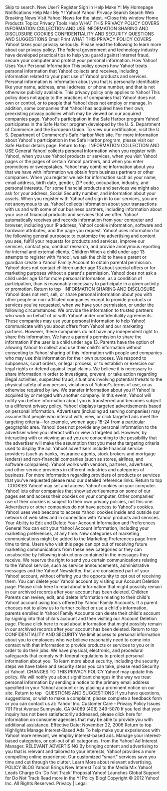 Skip to search. New User? Register Sign In Help Make Y! My Homepage   Notifications Help Mail My Y! Yahoo! Yahoo! Privacy Search Search Web Breaking News Visit Yahoo! News for the latest. ×Close this window Home Products Topics Privacy Tools Help WHAT THIS PRIVACY POLICY COVERS INFORMATION COLLECTION AND USE INFORMATION SHARING AND DISCLOSURE COOKIES CONFIDENTIALITY AND SECURITY QUESTIONS AND SUGGESTIONS Email Print WHAT THIS PRIVACY POLICY COVERS Yahoo! takes your privacy seriously. Please read the following to learn more about our privacy policy. The federal government and technology industry have developed practical tips to help you guard against Internet fraud, secure your computer and protect your personal information. How Yahoo! Uses Your Personal Information This policy covers how Yahoo! treats personal information that Yahoo! collects and receives, including information related to your past use of Yahoo! products and services. Personal information is information about you that is personally identifiable like your name, address, email address, or phone number, and that is not otherwise publicly available. This privacy policy only applies to Yahoo! This policy does not apply to the practices of companies that Yahoo! does not own or control, or to people that Yahoo! does not employ or manage. In addition, some companies that Yahoo! has acquired have their own, preexisting privacy policies which may be viewed on our acquired companies page. Yahoo!'s participation in the Safe Harbor program Yahoo! participates in the Safe Harbor program developed by the U. S. Department of Commerce and the European Union. To view our certification, visit the U. S. Department of Commerce's Safe Harbor Web site. For more information about Yahoo!'s participation in the Safe Harbor program, please visit our Safe Harbor details page. Return to top   INFORMATION COLLECTION AND USE General Yahoo! collects personal information when you register with Yahoo!, when you use Yahoo! products or services, when you visit Yahoo! pages or the pages of certain Yahoo! partners, and when you enter promotions or sweepstakes. Yahoo! may combine information about you that we have with information we obtain from business partners or other companies. When you register we ask for information such as your name, email address, birth date, gender, ZIP code, occupation, industry, and personal interests. For some financial products and services we might also ask for your address, Social Security number, and information about your assets. When you register with Yahoo! and sign in to our services, you are not anonymous to us. Yahoo! collects information about your transactions with us and with some of our business partners, including information about your use of financial products and services that we offer. Yahoo! automatically receives and records information from your computer and browser, including your IP address, Yahoo! cookie information, software and hardware attributes, and the page you request. Yahoo! uses information for the following general purposes: to customize the advertising and content you see, fulfill your requests for products and services, improve our services, contact you, conduct research, and provide anonymous reporting for internal and external clients. Children When a child under age 13 attempts to register with Yahoo!, we ask the child to have a parent or guardian create a Yahoo! Family Account to obtain parental permission. Yahoo! does not contact children under age 13 about special offers or for marketing purposes without a parent's permission. Yahoo! does not ask a child under age 13 for more personal information, as a condition of participation, than is reasonably necessary to participate in a given activity or promotion. Return to top   INFORMATION SHARING AND DISCLOSURE Yahoo! does not rent, sell, or share personal information about you with other people or non-affiliated companies except to provide products or services you've requested, when we have your permission, or under the following circumstances: We provide the information to trusted partners who work on behalf of or with Yahoo! under confidentiality agreements. These companies may use your personal information to help Yahoo! communicate with you about offers from Yahoo! and our marketing partners. However, these companies do not have any independent right to share this information. We have a parent's permission to share the information if the user is a child under age 13. Parents have the option of allowing Yahoo! to collect and use their child's information without consenting to Yahoo! sharing of this information with people and companies who may use this information for their own purposes. We respond to subpoenas, court orders, or legal process, or to establish or exercise our legal rights or defend against legal claims. We believe it is necessary to share information in order to investigate, prevent, or take action regarding illegal activities, suspected fraud, situations involving potential threats to the physical safety of any person, violations of Yahoo!'s terms of use, or as otherwise required by law. We transfer information about you if Yahoo! is acquired by or merged with another company. In this event, Yahoo! will notify you before information about you is transferred and becomes subject to a different privacy policy. Yahoo! displays targeted advertisements based on personal information. Advertisers (including ad serving companies) may assume that people who interact with, view, or click targeted ads meet the targeting criteria—for example, women ages 18-24 from a particular geographic area. Yahoo! does not provide any personal information to the advertiser when you interact with or view a targeted ad. However, by interacting with or viewing an ad you are consenting to the possibility that the advertiser will make the assumption that you meet the targeting criteria used to display the ad. Yahoo! advertisers include financial service providers (such as banks, insurance agents, stock brokers and mortgage lenders) and non-financial companies (such as stores, airlines, and software companies). Yahoo! works with vendors, partners, advertisers, and other service providers in different industries and categories of business. For more information regarding providers of products or services that you've requested please read our detailed reference links. Return to top   COOKIES Yahoo! may set and access Yahoo! cookies on your computer. Yahoo! lets other companies that show advertisements on some of our pages set and access their cookies on your computer. Other companies' use of their cookies is subject to their own privacy policies, not this one. Advertisers or other companies do not have access to Yahoo!'s cookies. Yahoo! uses web beacons to access Yahoo! cookies inside and outside our network of web sites and in connection with Yahoo! products and services. Your Ability to Edit and Delete Your Account Information and Preferences General You can edit your Yahoo! Account Information, including your marketing preferences, at any time. New categories of marketing communications might be added to the Marketing Preferences page from time to time. Users who visit this page can opt out of receiving future marketing communications from these new categories or they can unsubscribe by following instructions contained in the messages they receive. We reserve the right to send you certain communications relating to the Yahoo! service, such as service announcements, administrative messages and the Yahoo! Newsletter, that are considered part of your Yahoo! account, without offering you the opportunity to opt out of receiving them. You can delete your Yahoo! account by visiting our Account Deletion page. Please click here to read about information that might possibly remain in our archived records after your account has been deleted. Children Parents can review, edit, and delete information relating to their child's Yahoo! account using tools offered by Yahoo! Family Accounts. If a parent chooses not to allow us to further collect or use a child's information, parents enrolled in Yahoo! Family Accounts can delete their child's account by signing into that child's account and then visiting our Account Deletion page. Please click here to read about information that might possibly remain in our archived records after your account has been deleted. Return to top   CONFIDENTIALITY AND SECURITY We limit access to personal information about you to employees who we believe reasonably need to come into contact with that information to provide products or services to you or in order to do their jobs. We have physical, electronic, and procedural safeguards that comply with federal regulations to protect personal information about you. To learn more about security, including the security steps we have taken and security steps you can take, please read Security at Yahoo!. CHANGES TO THIS PRIVACY POLICY Yahoo! may update this policy. We will notify you about significant changes in the way we treat personal information by sending a notice to the primary email address specified in your Yahoo! account or by placing a prominent notice on our site. Return to top   QUESTIONS AND SUGGESTIONS If you have questions, suggestions, or wish to make a complaint, please complete a feedback form or you can contact us at: Yahoo! Inc. Customer Care - Privacy Policy Issues 701 First Avenue Sunnyvale, CA 94089 (408) 349-5070 If you feel that your inquiry has not been satisfactorily addressed, please click here for information on consumer agencies that may be able to provide you with additional assistance. Effective Date: November 22, 2006 Return to top   Highlights Manage Interest-Based Ads To help make your experiences with Yahoo! more relevant, we employ interest-based ads. Manage your interest-based categories, or opt-out of all categories, from the Yahoo! Ad Interest Manager. RELEVANT ADVERTISING By bringing content and advertising to you that is relevant and tailored to your interests, Yahoo! provides a more compelling online experience. Our customized "smart" services save you time and cut through the clutter. Learn More about relevant advertising. POLICY BLOG Yahoo! Brings New Interest Tool to the Media Mix Yahoo! Leads Charge On ‘Do Not Track’ Proposal Yahoo! Launches Global Support for Do Not Track Read more in the Y! Policy Blog! Copyright © 2012 Yahoo! Inc. All Rights Reserved. Privacy | Legal